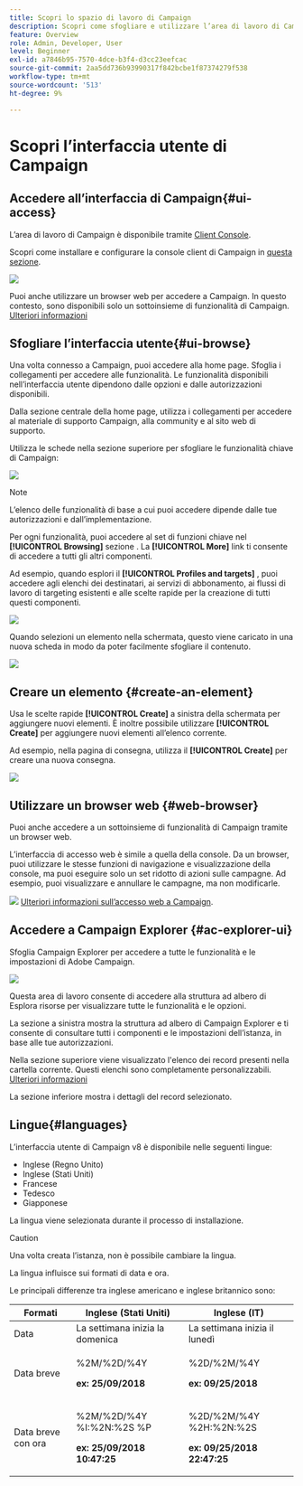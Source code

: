 ```yaml
---
title: Scopri lo spazio di lavoro di Campaign
description: Scopri come sfogliare e utilizzare l’area di lavoro di Campaign
feature: Overview
role: Admin, Developer, User
level: Beginner
exl-id: a7846b95-7570-4dce-b3f4-d3cc23eefcac
source-git-commit: 2aa5dd736b93990317f842bcbe1f87374279f538
workflow-type: tm+mt
source-wordcount: '513'
ht-degree: 9%

---
```


# Scopri l’interfaccia utente di Campaign

## Accedere all’interfaccia di Campaign{#ui-access}

L’area di lavoro di Campaign è disponibile tramite [Client Console](../architecture/general-architecture.md).

Scopri come installare e configurare la console client di Campaign in [questa sezione](../start/connect.md).

![](assets/home-page.png)

Puoi anche utilizzare un browser web per accedere a Campaign. In questo contesto, sono disponibili solo un sottoinsieme di funzionalità di Campaign. [Ulteriori informazioni](#web-browser)

## Sfogliare l’interfaccia utente{#ui-browse}

Una volta connesso a Campaign, puoi accedere alla home page. Sfoglia i collegamenti per accedere alle funzionalità. Le funzionalità disponibili nell’interfaccia utente dipendono dalle opzioni e dalle autorizzazioni disponibili.

Dalla sezione centrale della home page, utilizza i collegamenti per accedere al materiale di supporto Campaign, alla community e al sito web di supporto.

Utilizza le schede nella sezione superiore per sfogliare le funzionalità chiave di Campaign:

![](assets/overview-home.png)

>[!NOTE]
>
>L’elenco delle funzionalità di base a cui puoi accedere dipende dalle tue autorizzazioni e dall’implementazione.

Per ogni funzionalità, puoi accedere al set di funzioni chiave nel **[!UICONTROL Browsing]** sezione . La **[!UICONTROL More]** link ti consente di accedere a tutti gli altri componenti.

Ad esempio, quando esplori il **[!UICONTROL Profiles and targets]** , puoi accedere agli elenchi dei destinatari, ai servizi di abbonamento, ai flussi di lavoro di targeting esistenti e alle scelte rapide per la creazione di tutti questi componenti.

![](assets/overview-list.png)

Quando selezioni un elemento nella schermata, questo viene caricato in una nuova scheda in modo da poter facilmente sfogliare il contenuto.

![](assets/new-tab.png)

## Creare un elemento {#create-an-element}

Usa le scelte rapide **[!UICONTROL Create]** a sinistra della schermata per aggiungere nuovi elementi. È inoltre possibile utilizzare **[!UICONTROL Create]** per aggiungere nuovi elementi all’elenco corrente.

Ad esempio, nella pagina di consegna, utilizza il **[!UICONTROL Create]** per creare una nuova consegna.

![](assets/new-recipient.png)

## Utilizzare un browser web {#web-browser}

Puoi anche accedere a un sottoinsieme di funzionalità di Campaign tramite un browser web.

L’interfaccia di accesso web è simile a quella della console. Da un browser, puoi utilizzare le stesse funzioni di navigazione e visualizzazione della console, ma puoi eseguire solo un set ridotto di azioni sulle campagne. Ad esempio, puoi visualizzare e annullare le campagne, ma non modificarle.

![](../assets/do-not-localize/glass.png) [Ulteriori informazioni sull’accesso web a Campaign](../start/connect.md#web-access).

## Accedere a Campaign Explorer {#ac-explorer-ui}

Sfoglia Campaign Explorer per accedere a tutte le funzionalità e le impostazioni di Adobe Campaign.

![](assets/explorer.png)

Questa area di lavoro consente di accedere alla struttura ad albero di Esplora risorse per visualizzare tutte le funzionalità e le opzioni.

La sezione a sinistra mostra la struttura ad albero di Campaign Explorer e ti consente di consultare tutti i componenti e le impostazioni dell’istanza, in base alle tue autorizzazioni.

Nella sezione superiore viene visualizzato l&#39;elenco dei record presenti nella cartella corrente. Questi elenchi sono completamente personalizzabili. [Ulteriori informazioni](../config/ui-settings.md)

La sezione inferiore mostra i dettagli del record selezionato.

## Lingue{#languages}

L’interfaccia utente di Campaign v8 è disponibile nelle seguenti lingue:

* Inglese (Regno Unito)
* Inglese (Stati Uniti)
* Francese
* Tedesco
* Giapponese

La lingua viene selezionata durante il processo di installazione.

>[!CAUTION]
>
>Una volta creata l’istanza, non è possibile cambiare la lingua.

La lingua influisce sui formati di data e ora.

Le principali differenze tra inglese americano e inglese britannico sono:

<table> 
 <thead> 
  <tr> 
   <th> Formati<br /> </th> 
   <th> Inglese (Stati Uniti)<br /> </th> 
   <th> Inglese (IT)<br /> </th> 
  </tr> 
 </thead> 
 <tbody> 
  <tr> 
   <td> Data<br /> </td> 
   <td> La settimana inizia la domenica<br /> </td> 
   <td> La settimana inizia il lunedì<br /> </td> 
  </tr> 
  <tr> 
   <td> Data breve<br /> </td> 
   <td> <p>%2M/%2D/%4Y</p><p><strong>ex: 25/09/2018</strong></p> </td> 
   <td> <p>%2D/%2M/%4Y</p><p><strong>ex: 09/25/2018</strong></p> </td> 
  </tr> 
  <tr> 
   <td> Data breve con ora<br /> </td> 
   <td> <p>%2M/%2D/%4Y %I:%2N:%2S %P</p><p><strong>ex: 25/09/2018 10:47:25</strong></p> </td> 
   <td> <p>%2D/%2M/%4Y %2H:%2N:%2S</p><p><strong>ex: 09/25/2018 22:47:25</strong></p> </td> 
  </tr> 
 </tbody> 
</table>
